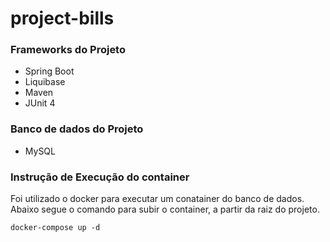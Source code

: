 # project-bills

### Frameworks do Projeto
* Spring Boot
* Liquibase
* Maven 
* JUnit 4

### Banco de dados do Projeto
* MySQL

### Instrução de Execução do container

Foi utilizado o docker para executar um conatainer do banco de dados.
Abaixo segue o comando para subir o container, a partir da raiz do projeto.

```
docker-compose up -d 
```
